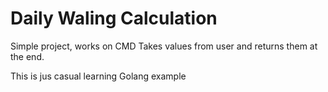 # Daily Waling Calculation  

Simple project, works on CMD
Takes values from user and returns them at the end.

This is jus casual learning Golang example
